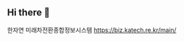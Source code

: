## Hi there 👋
한자연 미래차전환종합정보시스템 <a target="_blank" href="https://biz.katech.re.kr/main/"> https://biz.katech.re.kr/main/ </a>

<!--
**sohye1103/sohye1103** is a ✨ _special_ ✨ repository because its `README.md` (this file) appears on your GitHub profile.

Here are some ideas to get you started:

- 🔭 I’m currently working on ...
- 🌱 I’m currently learning ...
- 👯 I’m looking to collaborate on ...
- 🤔 I’m looking for help with ...
- 💬 Ask me about ...
- 📫 How to reach me: ...
- 😄 Pronouns: ...
- ⚡ Fun fact: ...
-->
